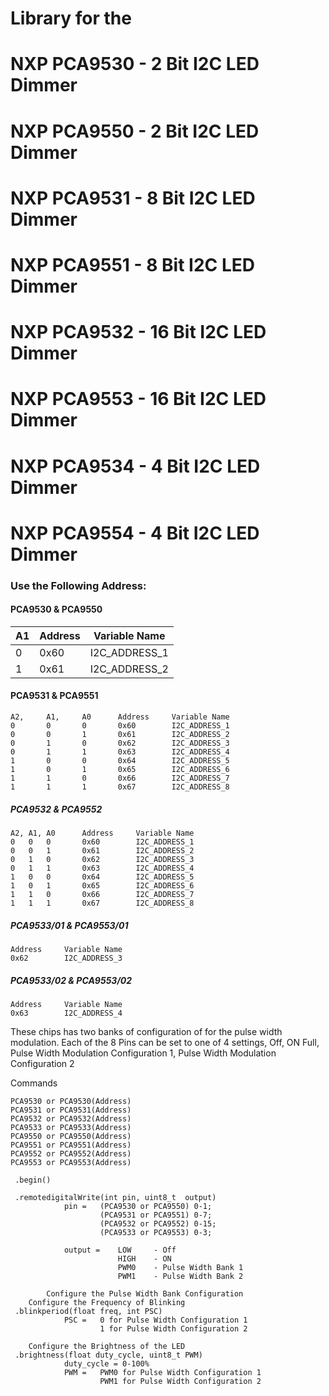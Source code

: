 
# Library for the 
# NXP PCA9530 - 2 Bit I2C LED Dimmer
# NXP PCA9550 - 2 Bit I2C LED Dimmer
# NXP PCA9531 - 8 Bit I2C LED Dimmer
# NXP PCA9551 - 8 Bit I2C LED Dimmer
# NXP PCA9532 - 16 Bit I2C LED Dimmer
# NXP PCA9553 - 16 Bit I2C LED Dimmer
# NXP PCA9534 - 4 Bit I2C LED Dimmer
# NXP PCA9554 - 4 Bit I2C LED Dimmer



### Use the Following Address:

#### PCA9530 & PCA9550
A1 | Address | Variable Name
------------ | -------------| -------------
0 | 0x60 | I2C_ADDRESS_1
1 | 0x61 | I2C_ADDRESS_2

#### PCA9531 & PCA9551
```
A2,		A1,		A0		Address		Variable Name
0		0		0		0x60		I2C_ADDRESS_1
0		0		1		0x61		I2C_ADDRESS_2
0		1		0		0x62		I2C_ADDRESS_3
0		1		1		0x63		I2C_ADDRESS_4
1		0		0		0x64		I2C_ADDRESS_5
1		0		1		0x65		I2C_ADDRESS_6
1		1		0		0x66		I2C_ADDRESS_7
1		1		1		0x67		I2C_ADDRESS_8
```
##### PCA9532 & PCA9552
```
A2, A1, A0		Address		Variable Name
0	0	0		0x60		I2C_ADDRESS_1
0	0	1		0x61		I2C_ADDRESS_2
0	1	0		0x62		I2C_ADDRESS_3
0	1	1		0x63		I2C_ADDRESS_4
1	0	0		0x64		I2C_ADDRESS_5
1	0	1		0x65		I2C_ADDRESS_6
1	1	0		0x66		I2C_ADDRESS_7
1	1	1		0x67		I2C_ADDRESS_8
```

##### PCA9533/01 & PCA9553/01
```
Address		Variable Name
0x62		I2C_ADDRESS_3
```

##### PCA9533/02 & PCA9553/02
```
Address		Variable Name
0x63		I2C_ADDRESS_4
```
These chips has two banks of configuration of for the pulse width modulation.
Each of the 8 Pins can be set to one of 4 settings, Off, ON Full, Pulse Width Modulation Configuration 1, Pulse Width Modulation Configuration 2





Commands
```
PCA9530 or PCA9530(Address)
PCA9531 or PCA9531(Address)
PCA9532 or PCA9532(Address)
PCA9533 or PCA9533(Address)
PCA9550 or PCA9550(Address)
PCA9551 or PCA9551(Address)
PCA9552 or PCA9552(Address)
PCA9553 or PCA9553(Address)

 .begin()
 
 .remotedigitalWrite(int pin, uint8_t  output)
			pin =	(PCA9530 or PCA9550) 0-1;
					(PCA9531 or PCA9551) 0-7;
					(PCA9532 or PCA9552) 0-15;
					(PCA9533 or PCA9553) 0-3;
					
			output =	LOW		- Off 
						HIGH	- ON 
						PWM0 	- Pulse Width Bank 1
						PWM1	- Pulse Width Bank 2
						
		Configure the Pulse Width Bank Configuration
	Configure the Frequency of Blinking
 .blinkperiod(float freq, int PSC)
			PSC =	0 for Pulse Width Configuration 1
					1 for Pulse Width Configuration 2
					
	Configure the Brightness of the LED
 .brightness(float duty_cycle, uint8_t PWM)
			duty_cycle = 0-100%
			PWM = 	PWM0 for Pulse Width Configuration 1
					PWM1 for Pulse Width Configuration 2
					
```					